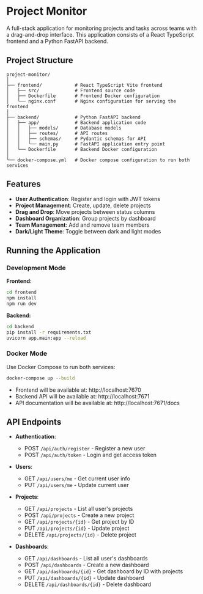 # Project Monitor

A full-stack application for monitoring projects and tasks across teams with a drag-and-drop interface. This application consists of a React TypeScript frontend and a Python FastAPI backend.

## Project Structure

```
project-monitor/
│
├── frontend/            # React TypeScript Vite frontend
│   ├── src/             # Frontend source code
│   ├── Dockerfile       # Frontend Docker configuration
│   └── nginx.conf       # Nginx configuration for serving the frontend
│
├── backend/             # Python FastAPI backend
│   ├── app/             # Backend application code
│   │   ├── models/      # Database models
│   │   ├── routes/      # API routes
│   │   ├── schemas/     # Pydantic schemas for API
│   │   └── main.py      # FastAPI application entry point
│   └── Dockerfile       # Backend Docker configuration
│
└── docker-compose.yml   # Docker compose configuration to run both services
```

## Features

- **User Authentication**: Register and login with JWT tokens
- **Project Management**: Create, update, delete projects
- **Drag and Drop**: Move projects between status columns
- **Dashboard Organization**: Group projects by dashboard
- **Team Management**: Add and remove team members
- **Dark/Light Theme**: Toggle between dark and light modes

## Running the Application

### Development Mode

**Frontend:**
```bash
cd frontend
npm install
npm run dev
```

**Backend:**
```bash
cd backend
pip install -r requirements.txt
uvicorn app.main:app --reload
```

### Docker Mode

Use Docker Compose to run both services:

```bash
docker-compose up --build
```

- Frontend will be available at: http://localhost:7670
- Backend API will be available at: http://localhost:7671
- API documentation will be available at: http://localhost:7671/docs

## API Endpoints

- **Authentication**:
  - POST `/api/auth/register` - Register a new user
  - POST `/api/auth/token` - Login and get access token

- **Users**:
  - GET `/api/users/me` - Get current user info
  - PUT `/api/users/me` - Update current user

- **Projects**:
  - GET `/api/projects` - List all user's projects
  - POST `/api/projects` - Create a new project
  - GET `/api/projects/{id}` - Get project by ID
  - PUT `/api/projects/{id}` - Update project
  - DELETE `/api/projects/{id}` - Delete project

- **Dashboards**:
  - GET `/api/dashboards` - List all user's dashboards
  - POST `/api/dashboards` - Create a new dashboard
  - GET `/api/dashboards/{id}` - Get dashboard by ID with projects
  - PUT `/api/dashboards/{id}` - Update dashboard
  - DELETE `/api/dashboards/{id}` - Delete dashboard
